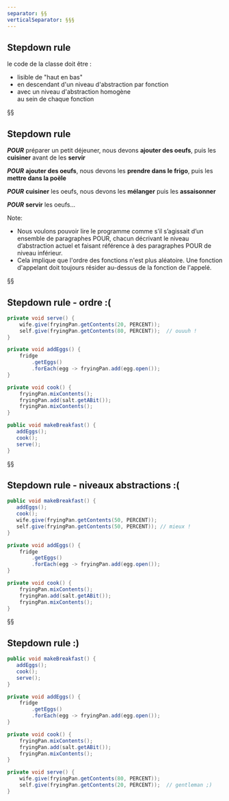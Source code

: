 ```yaml
---
separator: §§
verticalSeparator: §§§
---
```


## Stepdown rule

le code de la classe doit être :
- lisible de "haut en bas"
- en descendant d'un niveau d'abstraction par fonction
- avec un niveau d'abstraction homogène<br>
  au sein de chaque fonction


§§
<!-- .slide: class="citation" -->
## Stepdown rule

**_POUR_** préparer un petit déjeuner,
nous devons **ajouter des oeufs**,
puis les **cuisiner** avant de les **servir**

**_POUR_** **ajouter des oeufs**,
nous devons les **prendre dans le frigo**,
puis les **mettre dans la poële**

**_POUR_** **cuisiner** les oeufs,
nous devons les **mélanger**
puis les **assaisonner**

**_POUR_** **servir** les oeufs...


Note:

- Nous voulons pouvoir lire le programme comme s’il s’agissait d’un ensemble de paragraphes POUR, chacun décrivant le niveau d’abstraction actuel et faisant référence à des paragraphes POUR de niveau inférieur.
- Cela implique que l'ordre des fonctions n'est plus aléatoire. Une fonction d'appelant doit toujours résider au-dessus de la fonction de l'appelé.


§§

## Stepdown rule - ordre :(

```java
private void serve() {
    wife.give(fryingPan.getContents(20, PERCENT));
    self.give(fryingPan.getContents(80, PERCENT));  // ouuuh !
}

private void addEggs() {
    fridge
        .getEggs()
        .forEach(egg -> fryingPan.add(egg.open());
}

private void cook() {
    fryingPan.mixContents();
    fryingPan.add(salt.getABit());
    fryingPan.mixContents();
}

public void makeBreakfast() {
   addEggs();
   cook();
   serve();
}

```

§§

## Stepdown rule - niveaux abstractions :(

```java
public void makeBreakfast() {
   addEggs();
   cook();
   wife.give(fryingPan.getContents(50, PERCENT));
   self.give(fryingPan.getContents(50, PERCENT)); // mieux !
}

private void addEggs() {
    fridge
        .getEggs()
        .forEach(egg -> fryingPan.add(egg.open());
}

private void cook() {
    fryingPan.mixContents();
    fryingPan.add(salt.getABit());
    fryingPan.mixContents();
}

```

§§

## Stepdown rule :)

```java
public void makeBreakfast() {
   addEggs();
   cook();
   serve();
}

private void addEggs() {
    fridge
        .getEggs()
        .forEach(egg -> fryingPan.add(egg.open());
}

private void cook() {
    fryingPan.mixContents();
    fryingPan.add(salt.getABit());
    fryingPan.mixContents();
}

private void serve() {
    wife.give(fryingPan.getContents(80, PERCENT));
    self.give(fryingPan.getContents(20, PERCENT));  // gentleman ;)
}
```
